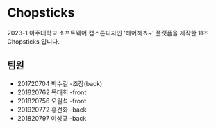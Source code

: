 # Chopsticks
2023-1 아주대학교 소프트웨어 캡스톤디자인 '헤어해죠~' 플랫폼을 제작한 11조 Chopsticks 입니다.

## 팀원
- 201720704 박수길 -조장(back)
- 201820762 목대희 -front
- 201820756 오원석 -front
- 201920772 홍건화 -back
- 201820797 이성규 -back
